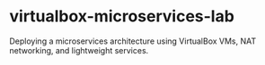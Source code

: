 # virtualbox-microservices-lab
Deploying a microservices architecture using VirtualBox VMs, NAT networking, and lightweight services.

